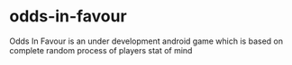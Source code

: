# odds-in-favour
Odds In Favour is an under development android game which is based on complete random process of players stat of mind

